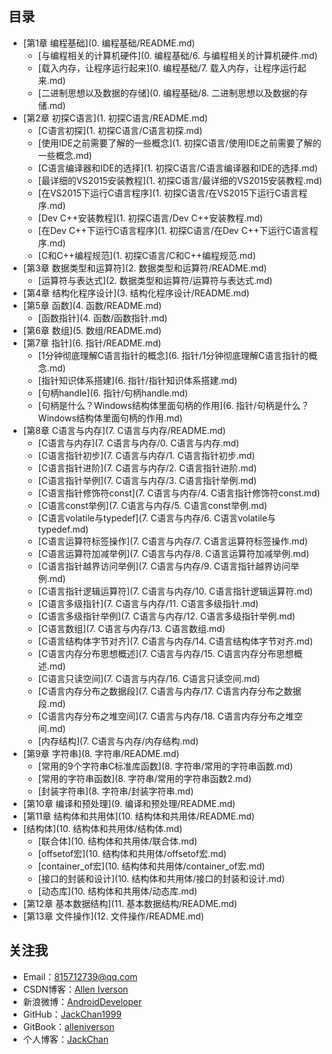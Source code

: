 ## 目录

* [第1章 编程基础](0. 编程基础/README.md)
    * [与编程相关的计算机硬件](0. 编程基础/6. 与编程相关的计算机硬件.md)
    * [载入内存，让程序运行起来](0. 编程基础/7. 载入内存，让程序运行起来.md)
    * [二进制思想以及数据的存储](0. 编程基础/8. 二进制思想以及数据的存储.md)
* [第2章 初探C语言](1. 初探C语言/README.md)
    * [C语言初探](1. 初探C语言/C语言初探.md)
    * [使用IDE之前需要了解的一些概念](1. 初探C语言/使用IDE之前需要了解的一些概念.md)
    * [C语言编译器和IDE的选择](1. 初探C语言/C语言编译器和IDE的选择.md)
    * [最详细的VS2015安装教程](1. 初探C语言/最详细的VS2015安装教程.md)
    * [在VS2015下运行C语言程序](1. 初探C语言/在VS2015下运行C语言程序.md)
    * [Dev C++安装教程](1. 初探C语言/Dev C++安装教程.md)
    * [在Dev C++下运行C语言程序](1. 初探C语言/在Dev C++下运行C语言程序.md)
    * [C和C++编程规范](1. 初探C语言/C和C++编程规范.md)
* [第3章 数据类型和运算符](2. 数据类型和运算符/README.md)
    * [运算符与表达式](2. 数据类型和运算符/运算符与表达式.md)
* [第4章 结构化程序设计](3. 结构化程序设计/README.md)
* [第5章 函数](4. 函数/README.md)
   * [函数指针](4. 函数/函数指针.md)
* [第6章 数组](5. 数组/README.md)
* [第7章 指针](6. 指针/README.md)
    * [1分钟彻底理解C语言指针的概念](6. 指针/1分钟彻底理解C语言指针的概念.md)
    * [指针知识体系搭建](6. 指针/指针知识体系搭建.md)
    * [句柄handle](6. 指针/句柄handle.md)
    * [句柄是什么？Windows结构体里面句柄的作用](6. 指针/句柄是什么？Windows结构体里面句柄的作用.md)
* [第8章 C语言与内存](7. C语言与内存/README.md)
    * [C语言与内存](7. C语言与内存/0. C语言与内存.md)
    * [C语言指针初步](7. C语言与内存/1. C语言指针初步.md)
    * [C语言指针进阶](7. C语言与内存/2. C语言指针进阶.md)
    * [C语言指针举例](7. C语言与内存/3. C语言指针举例.md)
    * [C语言指针修饰符const](7. C语言与内存/4. C语言指针修饰符const.md)
    * [C语言const举例](7. C语言与内存/5. C语言const举例.md)
    * [C语言volatile与typedef](7. C语言与内存/6. C语言volatile与typedef.md)
    * [C语言运算符标签操作](7. C语言与内存/7. C语言运算符标签操作.md)
    * [C语言运算符加减举例](7. C语言与内存/8. C语言运算符加减举例.md)
    * [C语言指针越界访问举例](7. C语言与内存/9. C语言指针越界访问举例.md)
    * [C语言指针逻辑运算符](7. C语言与内存/10. C语言指针逻辑运算符.md)
    * [C语言多级指针](7. C语言与内存/11. C语言多级指针.md)
    * [C语言多级指针举例](7. C语言与内存/12. C语言多级指针举例.md)
    * [C语言数组](7. C语言与内存/13. C语言数组.md)
    * [C语言结构体字节对齐](7. C语言与内存/14. C语言结构体字节对齐.md)
    * [C语言内存分布思想概述](7. C语言与内存/15. C语言内存分布思想概述.md)
    * [C语言只读空间](7. C语言与内存/16. C语言只读空间.md)
    * [C语言内存分布之数据段](7. C语言与内存/17. C语言内存分布之数据段.md)
    * [C语言内存分布之堆空间](7. C语言与内存/18. C语言内存分布之堆空间.md)
    * [内存结构](7. C语言与内存/内存结构.md)
* [第9章 字符串](8. 字符串/README.md)
    * [常用的9个字符串C标准库函数](8. 字符串/常用的字符串函数.md)
    * [常用的字符串函数](8. 字符串/常用的字符串函数2.md)
    * [封装字符串](8. 字符串/封装字符串.md)
* [第10章 编译和预处理](9. 编译和预处理/README.md)
* [第11章 结构体和共用体](10. 结构体和共用体/README.md)
* [结构体](10. 结构体和共用体/结构体.md)
   * [联合体](10. 结构体和共用体/联合体.md)
   * [offsetof宏](10. 结构体和共用体/offsetof宏.md)
   * [container_of宏](10. 结构体和共用体/container_of宏.md)
   * [接口的封装和设计](10. 结构体和共用体/接口的封装和设计.md)
   * [动态库](10. 结构体和共用体/动态库.md)
* [第12章 基本数据结构](11. 基本数据结构/README.md)
* [第13章 文件操作](12. 文件操作/README.md)

## 关注我

- Email：<815712739@qq.com>
- CSDN博客：[Allen Iverson](http://blog.csdn.net/axi295309066)
- 新浪微博：[AndroidDeveloper](http://weibo.com/u/1848214604?topnav=1&wvr=6&topsug=1&is_all=1)
- GitHub：[JackChan1999](https://github.com/JackChan1999)
- GitBook：[alleniverson](https://www.gitbook.com/@alleniverson)
- 个人博客：[JackChan](https://jackchan1999.github.io/)
